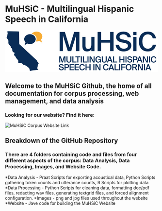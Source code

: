 # MuHSiC - Multilingual Hispanic Speech in California
![MuHSiC Logo](https://github.com/julian-vargo/MuHSiC/blob/main/Images/Logo_MuHSiC_bicolor.jpg)  

<h2>Welcome to the MuHSiC Github, the home of all documentation for corpus processing, web management, and data analysis</h2>  
<h3>Looking for our website? Find it here:</h3>  

![MuHSiC Corpus Website Link](https://muhsic.acad.ucsc.edu/)  

<h2>Breakdown of the GitHub Repository</h2>  
<h3>There are 4 folders containing code and files from four different aspects of the corpus: Data Analysis, Data Processing, Images, and Website Code.</h3>  
*Data Analysis - Praat Scripts for exporting acoustical data, Python Scripts gathering token counts and utterance counts, R Scripts for plotting data  
*Data Processing - Python Scripts for cleaning data, formatting doc/pdf files, redacting wav files, generating textgrid files, and forced alignment configuration.  
*Images - png and jpg files used throughout the website  
*Website - Jave code for building the MuHSiC Website  
